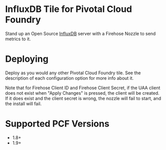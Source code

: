 # InfluxDB Tile for Pivotal Cloud Foundry

Stand up an Open Source [InfluxDB](http://www.influxdata.com) server with a Firehose
Nozzle to send metrics to it.

# Deploying

Deploy as you would any other Pivotal Cloud Foundry tile. See the description of
each configuration option for more info about it.

Note that for Firehose Client ID and Firehose Client Secret, if the UAA client does
not exist when "Apply Changes" is pressed, the client will be created. If it does
exist and the client secret is wrong, the nozzle will fail to start, and the install
will fail.

# Supported PCF Versions

* 1.8+
* 1.9+ 
